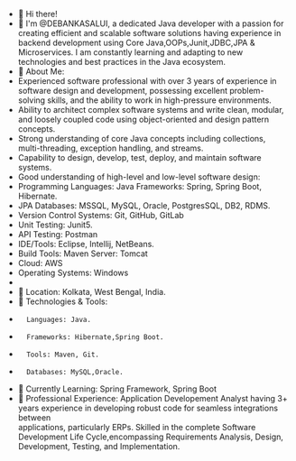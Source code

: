 - 👋 Hi there!
- 👀 I'm @DEBANKASALUI, a dedicated Java developer with a passion for creating efficient and scalable software solutions having experience in backend development using 
      Core Java,OOPs,Junit,JDBC,JPA & Microservices. I am constantly learning and adapting to new technologies and best practices in the Java ecosystem.
- 🚀 About Me:
- Experienced software professional with over 3 years of experience in software design and development, possessing excellent problem-solving skills, and the ability       to work in high-pressure environments.
- Ability to architect complex software systems and write clean, modular, and loosely coupled code using object-oriented and design pattern concepts.
- Strong understanding of core Java concepts including collections, multi-threading, exception handling, and streams.
- Capability to design, develop, test, deploy, and maintain software systems.
- Good understanding of high-level and low-level software design:
-  Programming Languages: Java Frameworks: Spring, Spring Boot, Hibernate.
-  JPA Databases: MSSQL, MySQL, Oracle, PostgresSQL, DB2, RDMS.
-  Version Control Systems: Git, GitHub, GitLab
-  Unit Testing: Junit5.
-  API Testing: Postman
-  IDE/Tools: Eclipse, Intellij, NetBeans.
-  Build Tools: Maven Server: Tomcat
-  Cloud: AWS
-  Operating Systems: Windows
-  
- 📍 Location: Kolkata, West Bengal, India.
- 🔧 Technologies & Tools:
-       Languages: Java.
-       Frameworks: Hibernate,Spring Boot.
-       Tools: Maven, Git.
-       Databases: MySQL,Oracle.
-   🌱 Currently Learning: Spring Framework, Spring Boot
-   💼 Professional Experience: Application Developement Analyst having 3+ years experience in developing robust code for seamless integrations between     
        applications, particularly ERPs. Skilled in the complete Software Development Life Cycle,encompassing Requirements Analysis, Design, Development, Testing, and 
        Implementation.

<!---
DEBANKASALUI/DEBANKASALUI is a ✨ special ✨ repository because its `README.md` (this file) appears on your GitHub profile.
You can click the Preview link to take a look at your changes.
--->
